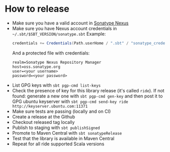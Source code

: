 # How to release

- Make sure you have a valid account in [Sonatype Nexus](https://oss.sonatype.org)
- Make sure you have Nexus account credentials in `~/.sbt/$SBT_VERSION/sonatype.sbt`
    Example:
    ```scala
    credentials += Credentials(Path.userHome / ".sbt" / "sonatype_credentials")
    ```
    And a protected file with credentials:
    ```
    realm=Sonatype Nexus Repository Manager
    host=oss.sonatype.org
    user=<your username>
    password=<your password>
    ```
- List GPG keys with `sbt pgp-cmd list-keys`
- Check the presence of key for this library release (it's called `ride`). If not found: generate a new one with `sbt pgp-cmd gen-key` and then post it to GPG ubuntu keyserver with `sbt pgp-cmd send-key ride http://keyserver.ubuntu.com:11371`
- Make sure tests are passing (locally and on CI)
- Create a release at the Github
- Checkout released tag locally
- Publish to staging with `sbt publishSigned`
- Promote to Maven Central with `sbt sonatypeRelease`
- Test that the library is available in Maven Central
- Repeat for all ride supported Scala versions
